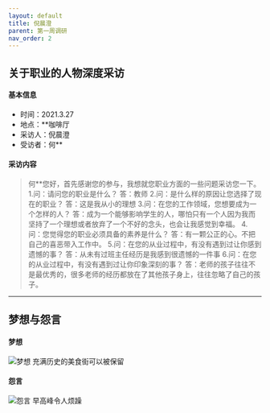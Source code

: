 ```yaml
---
layout: default
title: 倪晨澄
parent: 第一周调研
nav_order: 2
---
```


## 关于职业的人物深度采访
#### 基本信息
- 时间：2021.3.27
- 地点：**咖啡厅
- 采访人：倪晨澄
- 受访者：何**
#### 采访内容
 >何**您好，首先感谢您的参与，我想就您职业方面的一些问题采访您一下。
 >1.问：请问您的职业是什么？
   答：教师
 >2.问：是什么样的原因让您选择了现在的职业？
  答：这是我从小的理想
 >3.问：在您的工作领域，您想要成为一个怎样的人？
  答：成为一个能够影响学生的人，哪怕只有一个人因为我而坚持了一个理想或者放弃了一个不好的念头，也会让我感觉到幸福。
 >4.问：您觉得您的职业必须具备的素养是什么？
  答：有一颗公正的心。不把自己的喜恶带入工作中。
 >5.问：在您的从业过程中，有没有遇到过让你感到遗憾的事？
  答：从未有过班主任经历是我感到很遗憾的一件事
 >6.问：在您的从业过程中，有没有遇到过让你印象深刻的事？
  答：老师的孩子往往不是最优秀的，很多老师的经历都放在了其他孩子身上，往往忽略了自己的孩子。


---


## 梦想与怨言

#### 梦想

![梦想](http://img.mp.itc.cn/upload/20170223/b55630b9f70e45eb94bcb93009f3c7db_th.jpg)
    充满历史的美食街可以被保留


#### 怨言
![怨言](http://5b0988e595225.cdn.sohucs.com/images/20181128/4cec20ebfa8d4baf932eb2f72f66e918.jpeg)
 早高峰令人烦躁
